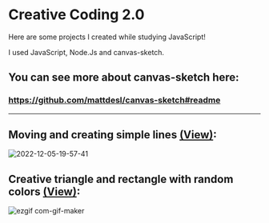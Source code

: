 # Creative Coding 2.0

Here are some projects I created while studying JavaScript!

I used JavaScript, Node.Js and canvas-sketch.

## You can see more about canvas-sketch here: 
### https://github.com/mattdesl/canvas-sketch#readme

-----------------------------------------------------------------------------------------------------

## Moving and creating simple lines [(View)](https://nikolasyan.github.io/simpleLines/):
![2022-12-05-19-57-41](https://user-images.githubusercontent.com/106313973/205761458-c5af9727-1cac-4435-acbb-581616aa364e.gif)

## Creative triangle and rectangle with random colors [(View)](https://nikolasyan.github.io/creativetriangle/):

![ezgif com-gif-maker](https://user-images.githubusercontent.com/106313973/188252200-d389f624-fcbc-48b3-a444-d2ddbe4745d2.gif)

